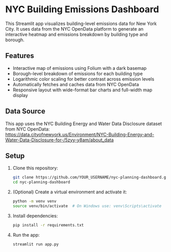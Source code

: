 # NYC Building Emissions Dashboard

This Streamlit app visualizes building-level emissions data for New York City. It uses data from the NYC OpenData platform to generate an interactive heatmap and emissions breakdown by building type and borough.

## Features

- Interactive map of emissions using Folium with a dark basemap
- Borough-level breakdown of emissions for each building type
- Logarithmic color scaling for better contrast across emission levels
- Automatically fetches and caches data from NYC OpenData
- Responsive layout with wide-format bar charts and full-width map display

## Data Source

This app uses the NYC Building Energy and Water Data Disclosure dataset from NYC OpenData:  
https://data.cityofnewyork.us/Environment/NYC-Building-Energy-and-Water-Data-Disclosure-for-/5zyy-y8am/about_data

## Setup

1. Clone this repository:
   ```bash
   git clone https://github.com/YOUR_USERNAME/nyc-planning-dashboard.git
   cd nyc-planning-dashboard
2. (Optional) Create a virtual environment and activate it:
   ```bash
   python -m venv venv
   source venv/bin/activate  # On Windows use: venv\Scripts\activate
3. Install dependencies:
   ```bash
   pip install -r requirements.txt
5. Run the app:
   ```bash
   streamlit run app.py

